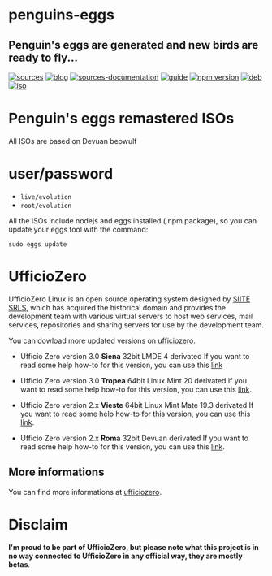 penguins-eggs
=============

## Penguin&#39;s eggs are generated and new birds are ready to fly...
[![sources](https://img.shields.io/badge/github-sources-blue)](https://github.com/pieroproietti/penguins-eggs)
[![blog](https://img.shields.io/badge/blog-penguin's%20eggs-blue)](https://penguins-eggs.net)
[![sources-documentation](https://img.shields.io/badge/sources-documentation-blue)](https://penguins-eggs.net/sources-documentation/index.html)
[![guide](https://img.shields.io/badge/guide-penguin's%20eggs-blue)](https://penguins-eggs.net/book/)
[![npm version](https://img.shields.io/npm/v/penguins-eggs.svg)](https://npmjs.org/package/penguins-eggs)
[![deb](https://img.shields.io/badge/deb-packages-orange)](https://sourceforge.net/projects/penguins-eggs/files/packages-deb)
[![iso](https://img.shields.io/badge/iso-images-orange)](https://sourceforge.net/projects/penguins-eggs/files/iso)


# Penguin's eggs remastered ISOs

All ISOs are based on Devuan beowulf

# user/password
* ```live/evolution```
* ```root/evolution```

All the ISOs include nodejs and eggs installed (.npm package), so you can update your eggs tool with the command:

```sudo eggs update```

# UfficioZero

UfficioZero Linux is an open source operating system designed by [SIITE SRLS](https://it.siite.it/), which has acquired the historical domain and provides the development team with various virtual servers to host web services, mail services, repositories and sharing servers for use by the development team.

You can dowload more updated versions on [ufficiozero](https://www.ufficiozero.org/index.php?alias=download).

* Ufficio Zero version 3.0 **Siena** 32bit LMDE 4 derivated
If you want to read some help how-to for this version, you can use this [link](https://wiki.ufficiozero.org/doku.php?id=siena)

* Ufficio Zero version 3.0 **Tropea** 64bit Linux Mint 20 derivated
if you want to read some help how-to for this version, you can use this [link](https://wiki.ufficiozero.org/doku.php?id=tropea).

* Ufficio Zero version 2.x **Vieste** 64bit Linux Mint Mate 19.3 derivated
If you want to read some help how-to for this version, you can use this [link](https://wiki.ufficiozero.org/doku.php?id=vieste).

* Ufficio Zero version 2.x **Roma** 32bit Devuan derivated
If you want to read some help how-to for this version, you can use this [link](https://wiki.ufficiozero.org/doku.php?id=vieste).


## More informations

You can find more informations at [ufficiozero](https://www.ufficiozero.org/).

# Disclaim
__I'm proud to be part of UfficioZero, but please note what this project is in no way connected to UfficioZero in any official way, they are mostly betas__.


